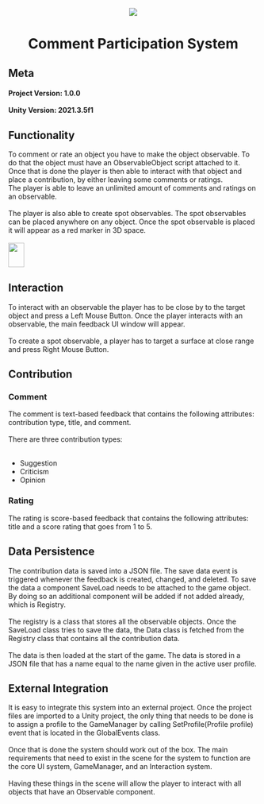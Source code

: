 <p align="center">
  <img src="https://i.imgur.com/riwbnp5.png" />
</p>
<h1 align="center">
  Comment Participation System
</h1>
<h2>
  Meta
</h2>
<h4>
  Project Version: 1.0.0
  <br><br>
  Unity Version: 2021.3.5f1
</h4>
<h2>
  Functionality
</h2>
To comment or rate an object you have to make the object observable. To do that the object must have an ObservableObject script attached to it. Once that is done the player is then able to interact with that object and place a contribution, by either leaving some comments or ratings.
<br>
The player is able to leave an unlimited amount of comments and ratings on an observable.
<br><br>
The player is also able to create spot observables. The spot observables can be placed anywhere on any object. Once the spot observable is placed it will appear as a red marker in 3D space.
<br><br>
<img src="https://i.imgur.com/L0abnqh.png" width="32" height="49">

<h2>
  Interaction
</h2>
To interact with an observable the player has to be close by to the target object and press a Left Mouse Button. Once the player interacts with an observable, the main feedback UI window will appear.
<br><br>
To create a spot observable, a player has to target a surface at close range and press Right Mouse Button.
<h2>
  Contribution
</h2>
<h3>
  Comment
</h3>
The comment is text-based feedback that contains the following attributes: contribution type, title, and comment.
<br><br>
There are three contribution types:
<br><br>
<ul>
  <li>Suggestion</li>
  <li>Criticism</li>
  <li>Opinion</li>
</ul>
<h3>
  Rating
</h3>
The rating is score-based feedback that contains the following attributes: title and a score rating that goes from 1 to 5.
<h2>
  Data Persistence
</h2>
The contribution data is saved into a JSON file. The save data event is triggered whenever the feedback is created, changed, and deleted. To save the data a component SaveLoad needs to be attached to the game object. By doing so an additional component will be added if not added already, which is Registry.
<br><br>
The registry is a class that stores all the observable objects. Once the SaveLoad class tries to save the data, the Data class is fetched from the Registry class that contains all the contribution data.
<br><br>
The data is then loaded at the start of the game. The data is stored in a JSON file that has a name equal to the name given in the active user profile.
<h2>
  External Integration
</h2>
It is easy to integrate this system into an external project. Once the project files are imported to a Unity project, the only thing that needs to be done is to assign a profile to the GameManager by calling SetProfile(Profile profile) event that is located in the GlobalEvents class.
<br><br>
Once that is done the system should work out of the box. The main requirements that need to exist in the scene for the system to function are the core UI system, GameManager, and an Interaction system.
<br><br>
Having these things in the scene will allow the player to interact with all objects that have an Observable component.
